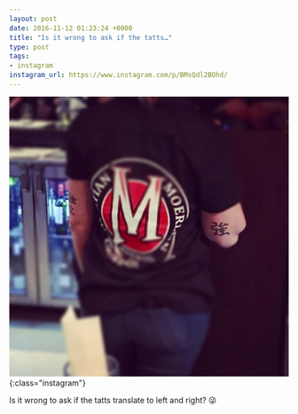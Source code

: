 ```yaml
---
layout: post
date: 2016-11-12 01:23:24 +0000
title: "Is it wrong to ask if the tatts…"
type: post
tags:
- instagram
instagram_url: https://www.instagram.com/p/BMsQdl2BOhd/
---
```


![Instagram - BMsQdl2BOhd](/assets/BMsQdl2BOhd.jpg){:class="instagram"}

Is it wrong to ask if the tatts translate to left and right? 😜
